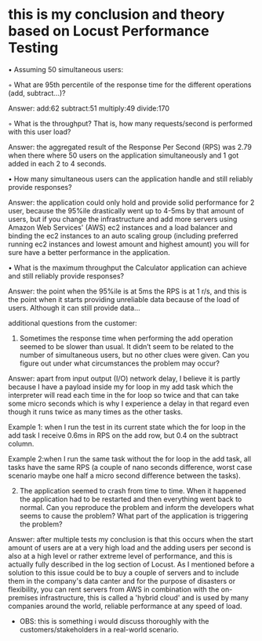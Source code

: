 
# this is my conclusion and theory based on Locust Performance Testing


• Assuming 50 simultaneous users:

◦ What are 95th percentile of the response time for the different operations (add, subtract…)?

Answer:
add:62
subtract:51
multiply:49
divide:170


◦ What is the throughput? That is, how many requests/second is performed with this user
load?

Answer:
the aggregated result of the Response Per Second (RPS) was 2.79 when there where 50 users on the application simultaneously and 1 got added in each 2 to 4 seconds. 


• How many simultaneous users can the application handle and still reliably provide responses?

Answer: 
the application could only hold and provide solid performance for 2 user, because the 95%ile drastically went up to 4-5ms by that amount of users, but if you change the infrastructure and add more servers using Amazon Web Services' (AWS) ec2 instances and a load balancer and binding the ec2 instances to an auto scaling group (including preferred running ec2 instances and lowest amount and highest amount) you will for sure have a better performance in the application.


• What is the maximum throughput the Calculator application can achieve and still reliably
provide responses?

Answer:
the point when the 95%ile is at 5ms the RPS is at 1 r/s,
and this is the point when it starts providing unreliable data because of the load of users. Although it can still provide data... 



additional questions from the customer:

1. Sometimes the response time when performing the add operation seemed to be slower than
usual. It didn’t seem to be related to the number of simultaneous users, but no other clues were
given. Can you figure out under what circumstances the problem may occur?

Answer:
apart from input output (I/O) network delay, I believe it is partly because I have a payload inside my for loop in my add task which the interpreter will read each time in the for loop so twice and that can take some micro seconds which is why I experience a delay in that regard even though it runs twice as many times as the other tasks. 

Example 1: when I run the test in its current state which the for loop in the add task I receive 0.6ms in RPS on the add row, but 0.4 on the subtract column.

Example 2:when I run the same task without the for loop in the add task, all tasks have the same RPS (a couple of nano seconds difference, worst case scenario maybe one half a micro second difference between the tasks).


2. The application seemed to crash from time to time. When it happened the application had to be
restarted and then everything went back to normal. Can you reproduce the problem and inform
the developers what seems to cause the problem? What part of the application is triggering the
problem?

Answer:
after multiple tests my conclusion is that this occurs when the start amount of users are at a very high load and the adding users per second is also at a high level or rather extreme level of performance, and this is actually fully described in the log section of Locust. 
As I mentioned before a solution to this issue could be to buy a couple of servers and to include them in the company's data canter and for the purpose of disasters or flexibility, you can rent servers from AWS in combination with the on-premises infrastructure, this is called a 'hybrid cloud' and is used by many companies around the world, reliable performance at any speed of load.

- OBS: this is something i would discuss thoroughly with the customers/stakeholders in a real-world scenario.




